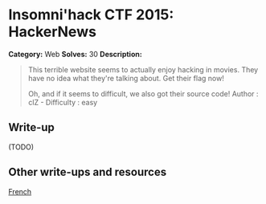 # Insomni'hack CTF 2015: HackerNews

**Category:** Web
**Solves:** 30
**Description:** 

> This terrible website seems to actually enjoy hacking in movies. They have no idea what they're talking about. Get their flag now!
> 
> Oh, and if it seems to difficult, we also got their source code!
> Author : clZ - Difficulty : easy

## Write-up

(TODO)

## Other write-ups and resources

[French](http://snipefoo.blogspot.fr/2015/03/insomnihack-2015.html?m=1)